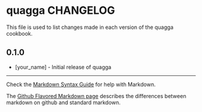 quagga CHANGELOG
================

This file is used to list changes made in each version of the quagga cookbook.

0.1.0
-----
- [your_name] - Initial release of quagga

- - -
Check the [Markdown Syntax Guide](http://daringfireball.net/projects/markdown/syntax) for help with Markdown.

The [Github Flavored Markdown page](http://github.github.com/github-flavored-markdown/) describes the differences between markdown on github and standard markdown.
